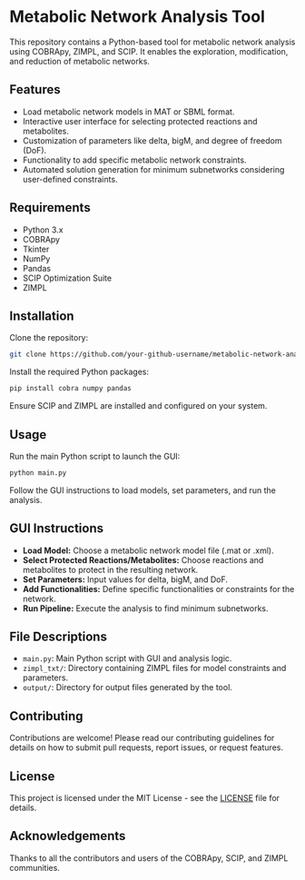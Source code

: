 
# Metabolic Network Analysis Tool

This repository contains a Python-based tool for metabolic network analysis using COBRApy, ZIMPL, and SCIP. It enables the exploration, modification, and reduction of metabolic networks.

## Features

- Load metabolic network models in MAT or SBML format.
- Interactive user interface for selecting protected reactions and metabolites.
- Customization of parameters like delta, bigM, and degree of freedom (DoF).
- Functionality to add specific metabolic network constraints.
- Automated solution generation for minimum subnetworks considering user-defined constraints.

## Requirements

- Python 3.x
- COBRApy
- Tkinter
- NumPy
- Pandas
- SCIP Optimization Suite
- ZIMPL

## Installation

Clone the repository:

```bash
git clone https://github.com/your-github-username/metabolic-network-analysis-tool.git
```

Install the required Python packages:

```bash
pip install cobra numpy pandas
```

Ensure SCIP and ZIMPL are installed and configured on your system.

## Usage

Run the main Python script to launch the GUI:

```bash
python main.py
```

Follow the GUI instructions to load models, set parameters, and run the analysis.

## GUI Instructions

- **Load Model:** Choose a metabolic network model file (.mat or .xml).
- **Select Protected Reactions/Metabolites:** Choose reactions and metabolites to protect in the resulting network.
- **Set Parameters:** Input values for delta, bigM, and DoF.
- **Add Functionalities:** Define specific functionalities or constraints for the network.
- **Run Pipeline:** Execute the analysis to find minimum subnetworks.

## File Descriptions

- `main.py`: Main Python script with GUI and analysis logic.
- `zimpl_txt/`: Directory containing ZIMPL files for model constraints and parameters.
- `output/`: Directory for output files generated by the tool.

## Contributing

Contributions are welcome! Please read our contributing guidelines for details on how to submit pull requests, report issues, or request features.

## License

This project is licensed under the MIT License - see the [LICENSE](LICENSE) file for details.

## Acknowledgements

Thanks to all the contributors and users of the COBRApy, SCIP, and ZIMPL communities.
